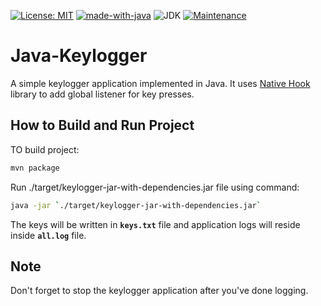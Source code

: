 [![License: MIT](https://img.shields.io/badge/License-MIT-yellow.svg)](https://github.com/dhvakr/keylogger-in-java/blob/main/LICENSE)
[![made-with-java](https://img.shields.io/badge/Made%20with-java-1f425f.svg)](https://www.oracle.com/java/)
![JDK](https://img.shields.io/badge/JDK-%3E%3D%20v8-blue)
[![Maintenance](https://img.shields.io/badge/Maintained%3F-no-green.svg)](https://github.com/dhvakr/keylogger-in-java/graphs/commit-activity)

# Java-Keylogger
A simple keylogger application implemented in Java. It uses [Native Hook](https://github.com/kwhat/jnativehook) library to add global listener for key presses.

## How to Build and Run Project
TO build project: 
```bash
mvn package
```
Run ./target/keylogger-jar-with-dependencies.jar file using command:
```bash
java -jar `./target/keylogger-jar-with-dependencies.jar`
```
The keys will be written in **`keys.txt`** file and application logs will reside inside **`all.log`** file.

## Note 
Don't forget to stop the keylogger application after you've done logging.
